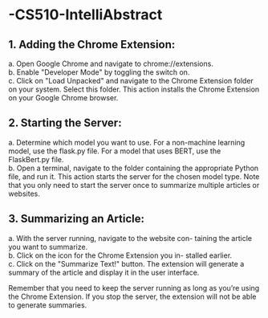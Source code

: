 # -CS510-IntelliAbstract
## 1. Adding the Chrome Extension:
a. Open Google Chrome and navigate to chrome://extensions. <br>
b. Enable "Developer Mode" by toggling the switch on. <br>
c. Click on "Load Unpacked" and navigate to the Chrome 
Extension folder on your system. Select this folder. This
action installs the Chrome Extension on your Google
Chrome browser.

## 2. Starting the Server:
a. Determine which model you want to use. For a non-machine learning model, use the flask.py file. For a
model that uses BERT, use the FlaskBert.py file. <br>
b. Open a terminal, navigate to the folder containing the
appropriate Python file, and run it. This action starts
the server for the chosen model type. Note that you
only need to start the server once to summarize multiple articles or websites.

## 3. Summarizing an Article:
a. With the server running, navigate to the website con-
taining the article you want to summarize. <br>
b. Click on the icon for the Chrome Extension you in-
stalled earlier.<br>
c. Click on the "Summarize Text!" button. The extension
will generate a summary of the article and display it
in the user interface.<br>

Remember that you need to keep the server running as long
as you’re using the Chrome Extension. If you stop the server,
the extension will not be able to generate summaries.
